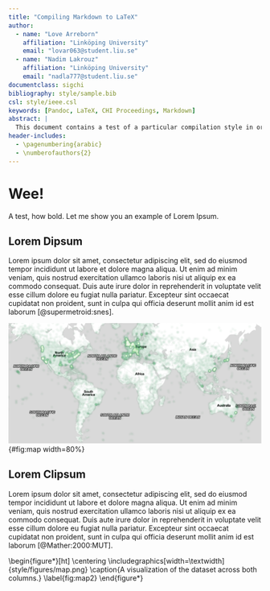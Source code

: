 ```yaml
---
title: "Compiling Markdown to LaTeX"
author:
  - name: "Love Arreborn"
    affiliation: "Linköping University"
    email: "lovar063@student.liu.se"
  - name: "Nadim Lakrouz"
    affiliation: "Linköping University"
    email: "nadla777@student.liu.se"
documentclass: sigchi
bibliography: style/sample.bib
csl: style/ieee.csl
keywords: [Pandoc, LaTeX, CHI Proceedings, Markdown]
abstract: |
  This document contains a test of a particular compilation style in order to simplify and streamline the process of writing this article.
header-includes:
  - \pagenumbering{arabic}
  - \numberofauthors{2}
---
```


# Wee!

A test, how bold. Let me show you an example of Lorem Ipsum.

## Lorem Dipsum

Lorem ipsum dolor sit amet, consectetur adipiscing elit, sed do eiusmod tempor
incididunt ut labore et dolore magna aliqua. Ut enim ad minim veniam, quis
nostrud exercitation ullamco laboris nisi ut aliquip ex ea commodo consequat.
Duis aute irure dolor in reprehenderit in voluptate velit esse cillum dolore eu
fugiat nulla pariatur. Excepteur sint occaecat cupidatat non proident, sunt in
culpa qui officia deserunt mollit anim id est laborum [@supermetroid:snes].

![Caption: A description of the image.](style/figures/map.png){#fig:map
width=80%}

## Lorem Clipsum

Lorem ipsum dolor sit amet, consectetur adipiscing elit, sed do eiusmod tempor
incididunt ut labore et dolore magna aliqua. Ut enim ad minim veniam, quis
nostrud exercitation ullamco laboris nisi ut aliquip ex ea commodo consequat.
Duis aute irure dolor in reprehenderit in voluptate velit esse cillum dolore eu
fugiat nulla pariatur. Excepteur sint occaecat cupidatat non proident, sunt in
culpa qui officia deserunt mollit anim id est laborum [@Mather:2000:MUT].

\begin{figure*}[ht] \centering
\includegraphics[width=\textwidth]{style/figures/map.png} \caption{A
visualization of the dataset across both columns.} \label{fig:map2}
\end{figure*}
